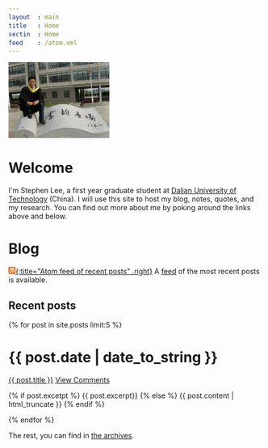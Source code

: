 ```yaml
---
layout	: main 
title	: Home
sectin	: Home
feed	: /atom.xml
---
```


<img class='inset right' src='/files/css/lee.jpg' title='Stephen lee' alt='Stephen lee' width='200px' />

Welcome
=======

I'm Stephen Lee, a first year graduate student at [Dalian University of Technology](http://www.dlut.edu.cn) (China).
I will use this site to host my blog, notes, quotes, and my research. You can find out more about me by poking around the 
links above and below.

Blog
====

[![feed icon](/files/css/feed-icon-14x14.png){:title="Atom feed of recent posts" .right}][feed]
A [feed][] of the most recent posts is available.

[feed]: /atom.xml

Recent posts
------------
{% for post in site.posts limit:5 %}
<div class="section list"> 
<h1> {{ post.date | date_to_string }}</h1>
<p class="line">
	<a class="title" href="{{ post.url }}">{{ post.title }}</a>
   <a class="comments" href="{{ post.url }}#disqus_thread">View Comments</a>
</p>
<p class="excerpt">
	{% if post.excetpt %}
		{{ post.excerpt}}
	{% else %}
		{{ post.content | html_truncate }}
	{% endif %}
</p>
</div>
{% endfor %}

<script type="text/javascript">
//<![CDATA[
(function() {
		var links = document.getElementsByTagName('a');
		var query = '?';
		for(var i = 0; i < links.length; i++) {
			if(links[i].href.indexOf('#disqus_thread') >= 0) {
				query += 'url' + i + '=' + encodeURIComponent(links[i].href) + '&';
			}
		}
		document.write('<script charset="utf-8" type="text/javascript" src="http://disqus.com/forums/structure-and-process/get_num_replies.js' + query + '"></' + 'script>');
	})();
//]]>
</script>
 
The rest, you can find in [the archives](/archives/).

